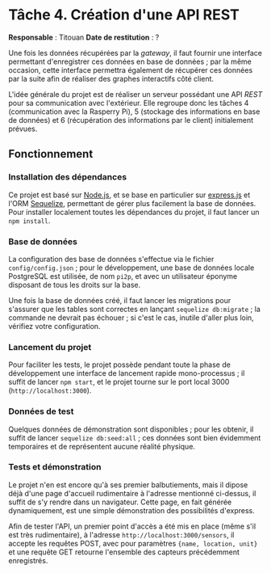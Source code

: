 # Tâche 4. Création d'une API REST

**Responsable** : Titouan
**Date de restitution** : ?

Une fois les données récupérées par la *gateway*, il faut fournir une interface permettant d'enregistrer ces données en base de données ; par la même occasion, cette interface permettra également de récupérer ces données par la suite afin de réaliser des graphes interactifs côté client.

L'idée générale du projet est de réaliser un serveur possédant une API *REST* pour sa communication avec l'extérieur. Elle regroupe donc les tâches 4 (communication avec la Rasperry Pi), 5 (stockage des informations en base de données) et 6 (récupération des informations par le client) initialement prévues.

## Fonctionnement

### Installation des dépendances

Ce projet est basé sur [Node.js](https://nodejs.org/en/), et se base en particulier sur [express.js](https://expressjs.com/) et l'ORM [Sequelize](https://sequelize.org/), permettant de gérer plus facilement la base de données. Pour installer localement toutes les dépendances du projet, il faut lancer un `npm install`.

### Base de données

La configuration des base de données s'effectue via le fichier `config/config.json` ; pour le développement, une base de données locale PostgreSQL est utilisée, de nom `pi2p`, et avec un utilisateur éponyme disposant de tous les droits sur la base.

Une fois la base de données créé, il faut lancer les migrations pour s'assurer que les tables sont correctes en lançant `sequelize db:migrate` ; la commande ne devrait pas échouer ; si c'est le cas, inutile d'aller plus loin, vérifiez votre configuration.

### Lancement du projet

Pour faciliter les tests, le projet possède pendant toute la phase de développement une interface de lancement rapide mono-processus ; il suffit de lancer `npm start`, et le projet tourne sur le port local 3000 (`http://localhost:3000`).

### Données de test

Quelques données de démonstration sont disponibles ; pour les obtenir, il suffit de lancer `sequelize db:seed:all` ; ces données sont bien évidemment temporaires et de représentent aucune réalité physique.

### Tests et démonstration

Le projet n'en est encore qu'à ses premier balbutiements, mais il dipose déjà d'une page d'accueil rudimentaire à l'adresse mentionné ci-dessus, il suffit de s'y rendre dans un navigateur. Cette page, en fait générée dynamiquement, est une simple démonstration des possibilités d'express.

Afin de tester l'API, un premier point d'accès a été mis en place (même s'il est très rudimentaire), à l'adresse `http://localhost:3000/sensors`, il accepte les requêtes POST, avec pour paramètres `{name, location, unit}` et une requête GET retourne l'ensemble des capteurs précédemment enregistrés.